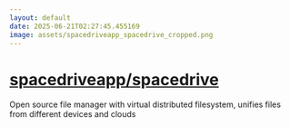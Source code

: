 ```yaml
---
layout: default
date: 2025-06-21T02:27:45.455169
image: assets/spacedriveapp_spacedrive_cropped.png
---
```


# [spacedriveapp/spacedrive](https://github.com/spacedriveapp/spacedrive)

Open source file manager with virtual distributed filesystem, unifies files from different devices and clouds
